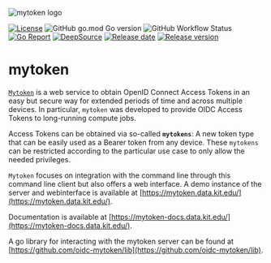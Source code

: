 ![mytoken logo](https://git.scc.kit.edu/oidc/mytoken/-/raw/master/docs/img/mytoken.png)

[![License](https://img.shields.io/github/license/oidc-mytoken/client.svg)](https://github.com/oidc-mytoken/client/blob/master/LICENSE)
![GitHub go.mod Go version](https://img.shields.io/github/go-mod/go-version/oidc-mytoken/client)
![GitHub Workflow Status](https://img.shields.io/github/workflow/status/oidc-mytoken/client/Go)
[![Go Report](https://goreportcard.com/badge/github.com/oidc-mytoken/client)](https://goreportcard.com/report/github.com/oidc-mytoken/client)
[![DeepSource](https://deepsource.io/gh/oidc-mytoken/client.svg/?label=active+issues&show_trend=true)](https://deepsource.io/gh/oidc-mytoken/client/?ref=repository-badge)
[![Release date](https://img.shields.io/github/release-date/oidc-mytoken/client.svg)](https://github.com/oidc-mytoken/client/releases/latest)
[![Release version](https://img.shields.io/github/release/oidc-mytoken/client.svg)](https://github.com/oidc-mytoken/client/releases/latest)

<!-- [![Code size](https://img.shields.io/github/languages/code-size/oidc-mytoken/client.svg)](https://github.com/oidc-mytoken/client/tree/master) -->

# mytoken

[`Mytoken`](https://github.com/oidc-mytoken/server) is a web service to obtain OpenID Connect Access Tokens in an easy 
but secure way for extended periods of time and across multiple devices. In particular, `mytoken` was developed to
provide OIDC Access Tokens to long-running compute jobs.

Access Tokens can be obtained via so-called **`mytokens`**: A new token type that can be easily used as a Bearer token from
any device. These `mytokens` can be restricted according to the particular use case to only allow the needed privileges.

`Mytoken` focuses on integration with the command line through this command line client <!-- and [oidc-agent]
(https://github.com/indigo-dc/oidc-agent) --> but also offers a web interface.
A demo instance of the server and webinterface is available at
[https://mytoken.data.kit.edu/](https://mytoken.data.kit.edu/).

Documentation is available at [https://mytoken-docs.data.kit.edu/](https://mytoken-docs.data.kit.edu/).

A go library for interacting with the mytoken server can be found at
[https://github.com/oidc-mytoken/lib](https://github.com/oidc-mytoken/lib).
